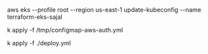aws eks --profile root --region us-east-1 update-kubeconfig --name terraform-eks-sajal

k apply -f /tmp/configmap-aws-auth.yml

k apply -f ./deploy.yml